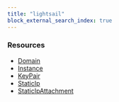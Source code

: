 ```yaml
---
title: "lightsail"
block_external_search_index: true
---
```


<!-- WARNING: this file was generated by Pulumi Docs Generator. -->
<!-- Do not edit by hand unless you're certain you know what you are doing! -->

<h3>Resources</h3>
<ul class="api">
    <li><a href="domain"><span class="symbol resource"></span>Domain</a></li>
    <li><a href="instance"><span class="symbol resource"></span>Instance</a></li>
    <li><a href="keypair"><span class="symbol resource"></span>KeyPair</a></li>
    <li><a href="staticip"><span class="symbol resource"></span>StaticIp</a></li>
    <li><a href="staticipattachment"><span class="symbol resource"></span>StaticIpAttachment</a></li>
</ul>

